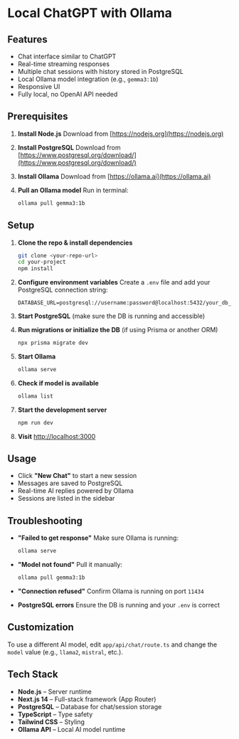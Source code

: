 # Local ChatGPT with Ollama

## Features

* Chat interface similar to ChatGPT
* Real-time streaming responses
* Multiple chat sessions with history stored in PostgreSQL
* Local Ollama model integration (e.g., `gemma3:1b`)
* Responsive UI
* Fully local, no OpenAI API needed

## Prerequisites

1. **Install Node.js**
   Download from [https://nodejs.org](https://nodejs.org)

2. **Install PostgreSQL**
   Download from [https://www.postgresql.org/download/](https://www.postgresql.org/download/)

3. **Install Ollama**
   Download from [https://ollama.ai](https://ollama.ai)

4. **Pull an Ollama model**
   Run in terminal:

   ```bash
   ollama pull gemma3:1b
   ```

## Setup

1. **Clone the repo & install dependencies**

   ```bash
   git clone <your-repo-url>
   cd your-project
   npm install
   ```

2. **Configure environment variables**
   Create a `.env` file and add your PostgreSQL connection string:

   ```
   DATABASE_URL=postgresql://username:password@localhost:5432/your_db_name
   ```

3. **Start PostgreSQL** (make sure the DB is running and accessible)

4. **Run migrations or initialize the DB** (if using Prisma or another ORM)

   ```bash
   npx prisma migrate dev
   ```

5. **Start Ollama**

   ```bash
   ollama serve
   ```

6. **Check if model is available**

   ```bash
   ollama list
   ```

7. **Start the development server**

   ```bash
   npm run dev
   ```

8. **Visit** [http://localhost:3000](http://localhost:3000)

## Usage

* Click **"New Chat"** to start a new session
* Messages are saved to PostgreSQL
* Real-time AI replies powered by Ollama
* Sessions are listed in the sidebar

## Troubleshooting

* **"Failed to get response"**
  Make sure Ollama is running:

  ```bash
  ollama serve
  ```

* **"Model not found"**
  Pull it manually:

  ```bash
  ollama pull gemma3:1b
  ```

* **"Connection refused"**
  Confirm Ollama is running on port `11434`

* **PostgreSQL errors**
  Ensure the DB is running and your `.env` is correct

## Customization

To use a different AI model, edit `app/api/chat/route.ts` and change the `model` value (e.g., `llama2`, `mistral`, etc.).

## Tech Stack

* **Node.js** – Server runtime
* **Next.js 14** – Full-stack framework (App Router)
* **PostgreSQL** – Database for chat/session storage
* **TypeScript** – Type safety
* **Tailwind CSS** – Styling
* **Ollama API** – Local AI model runtime
